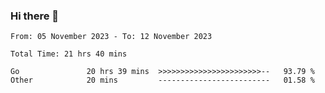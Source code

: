 ### Hi there 👋

<!--
**zhumeme/zhumeme** is a ✨ _special_ ✨ repository because its `README.md` (this file) appears on your GitHub profile.

Here are some ideas to get you started:

- 🔭 I’m currently working on ...
- 🌱 I’m currently learning ...
- 👯 I’m looking to collaborate on ...
- 🤔 I’m looking for help with ...
- 💬 Ask me about ...
- 📫 How to reach me: ...
- 😄 Pronouns: ...
- ⚡ Fun fact: ...
-->

<!--START_SECTION:waka-->

```all_time
From: 05 November 2023 - To: 12 November 2023

Total Time: 21 hrs 40 mins

Go               20 hrs 39 mins  >>>>>>>>>>>>>>>>>>>>>>>--   93.79 %
Other            20 mins         -------------------------   01.58 %
```

<!--END_SECTION:waka-->
